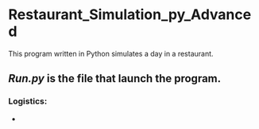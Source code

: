 # Restaurant_Simulation_py_Advanced
This program written in Python simulates a day in a restaurant.<br/>
## ***Run.py*** is the file that launch the program.<br/>
### Logistics:<br/>
- 

